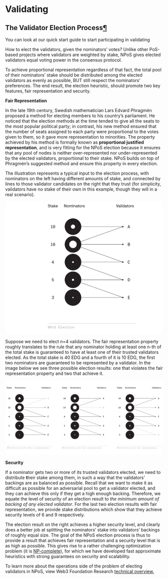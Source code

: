 # Validating

## The Validator Election Process[¶]() <a id="the-election-process"></a>

You can look at our quick start guide to start participating in validating

How to elect the validators, given the nominators’ votes? Unlike other PoS-based projects where validators are weighted by stake, NPoS gives elected validators equal voting power in the consensus protocol.

To achieve proportional representation regardless of that fact, the total pool of their nominators’ stake should be distributed among the elected validators as evenly as possible, BUT still respect the nominators’ preferences. The end result, the election heuristic, should promote two key features, fair representation and security.

**Fair Representation**

In the late 19th century, Swedish mathematician Lars Edvard Phragmén proposed a method for electing members to his country’s parliament. He noticed that the election methods at the time tended to give all the seats to the most popular political party; in contrast, his new method ensured that the number of seats assigned to each party were proportional to the votes given to them, so it gave more representation to minorities. The property achieved by his method is formally known as **proportional justified representation**, and is very fitting for the NPoS election because it ensures that any pool of nodes is neither over-represented nor under-represented by the elected validators, proportional to their stake. NPoS builds on top of Phragmén’s suggested method and ensure this property in every election.

The illustration represents a typical input to the election process, with nominators on the left having different amounts of stake, and connected by lines to those validator candidates on the right that they trust \(for simplicity, validators have no stake of their own in this example, though they will in a real scenario\).

![](../../../.gitbook/assets/image%20%286%29%20%282%29%20%281%29.png)

Suppose we need to elect n=4 validators. The fair representation property roughly translates to the rule that any nominator holding at least one n-th of the total stake is guaranteed to have at least one of their trusted validators elected. As the total stake is 40 EDG and a fourth of it is 10 EDG, the first two nominators are guaranteed to be represented by a validator. In the image below we see three possible election results: one that violates the fair representation property and two that achieve it.

![](../../../.gitbook/assets/image%20%282%29%20%281%29%20%281%29.png)

**Security**

If a nominator gets two or more of its trusted validators elected, we need to distribute **t**heir stake among them, in such a way that the validators’ backings are as balanced as possible. Recall that we want to make it as difficult as possible for an adversarial pool to get a validator elected, and they can achieve this only if they get a high enough backing. Therefore, we equate the level of security of an election result to _the minimum amount of backing of any elected validator_. For the last two election results with fair representation, we provide stake distributions which show that they achieve security levels of 6 and 9 respectively.

The election result on the right achieves a higher security level, and clearly does a better job at splitting the nominators’ stake into validators’ backings of roughly equal size. The goal of the NPoS election process is thus to provide a result that achieves fair representation and a security level that is as high as possible. This gives rise to a rather challenging optimization problem \(it is [NP-complete](https://www.britannica.com/science/NP-complete-problem)\), for which we have developed fast approximate heuristics with strong guarantees on security and scalability.

To learn more about the operations side of the problem of electing validators in NPoS, view Web3 Foundation Research [technical overview.](https://research.web3.foundation/en/latest/polkadot/NPoS/1.%20Overview.html)

